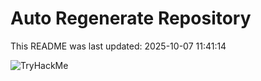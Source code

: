# Auto Regenerate Repository

This README was last updated: 2025-10-07 11:41:14

 ![TryHackMe](https://tryhackme.com/badge/533634)